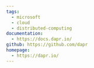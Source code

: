```yaml
---
tags:
  - microsoft
  - cloud
  - distributed-computing
documentation:
  - https://docs.dapr.io/
github: https://github.com/dapr
homepage:
  - https://dapr.io/
---
```


